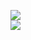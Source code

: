 [![](https://img.shields.io/badge/Made%20With-Github%20Spray-lightgrey.svg?style=for-the-badge&logo=github)](https://github.com/Annihil/github-spray#4840)  
[![](https://i.imgur.com/2DrTn0Z.gif)](https://github.com/Annihil/github-spray)